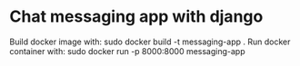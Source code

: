 # Chat messaging app with django
Build docker image with: sudo docker build -t messaging-app .
Run docker container with: sudo docker run -p 8000:8000 messaging-app
